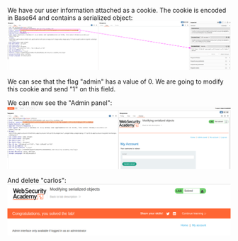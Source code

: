 We have our user information attached as a cookie. The cookie is encoded in Base64 and contains a serialized object:
![](imgs/modifying_serialized_objets.png)

We can see that the flag "admin" has a value of 0. We are going to modify this cookie and send "1" on this field.

We can now see the "Admin panel":
![](imgs/modifying_serialized_objets-1.png)

And delete "carlos":
![](imgs/modifying_serialized_objets-2.png)

